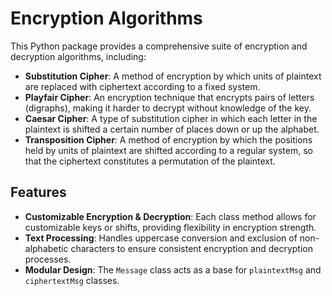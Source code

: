 # Encryption Algorithms

This Python package provides a comprehensive suite of encryption and decryption algorithms, including:

- **Substitution Cipher**: A method of encryption by which units of plaintext are replaced with ciphertext according to a fixed system.
- **Playfair Cipher**: An encryption technique that encrypts pairs of letters (digraphs), making it harder to decrypt without knowledge of the key.
- **Caesar Cipher**: A type of substitution cipher in which each letter in the plaintext is shifted a certain number of places down or up the alphabet.
- **Transposition Cipher**: A method of encryption by which the positions held by units of plaintext are shifted according to a regular system, so that the ciphertext constitutes a permutation of the plaintext.

## Features

- **Customizable Encryption & Decryption**: Each class method allows for customizable keys or shifts, providing flexibility in encryption strength.
- **Text Processing**: Handles uppercase conversion and exclusion of non-alphabetic characters to ensure consistent encryption and decryption processes.
- **Modular Design**: The `Message` class acts as a base for `plaintextMsg` and `ciphertextMsg` classes.
